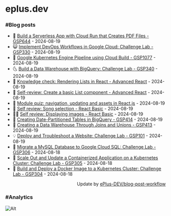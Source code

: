# eplus.dev

### #Blog posts

<!-- BLOG-POST-LIST:START -->
 - 🧰 [Build a Serverless App with Cloud Run that Creates PDF Files - GSP644](https://eplus.dev/build-a-serverless-app-with-cloud-run-that-creates-pdf-files-gsp644) - 2024-08-19
 - 😺 [Implement DevOps Workflows in Google Cloud: Challenge Lab - GSP330](https://eplus.dev/implement-devops-workflows-in-google-cloud-challenge-lab-gsp330) - 2024-08-19
 - 🗽 [Google Kubernetes Engine Pipeline using Cloud Build - GSP1077](https://eplus.dev/google-kubernetes-engine-pipeline-using-cloud-build-gsp1077) - 2024-08-19
 - 🌜 [Build a Data Warehouse with BigQuery: Challenge Lab - GSP340](https://eplus.dev/build-a-data-warehouse-with-bigquery-challenge-lab-gsp340) - 2024-08-19
 - 📝 [Knowledge check: Rendering Lists in React - Advanced React](https://eplus.dev/knowledge-check-rendering-lists-in-react-advanced-react) - 2024-08-19
 - 🚀 [Self-review: Create a basic List component - Advanced React](https://eplus.dev/self-review-create-a-basic-list-component-advanced-react) - 2024-08-19
 - 💼 [Module quiz: navigation, updating and assets in React.js](https://eplus.dev/module-quiz-navigation-updating-and-assets-in-reactjs) - 2024-08-19
 - 🦣 [Self review: Song selection - React Basic](https://eplus.dev/self-review-song-selection-react-basic) - 2024-08-19
 - 👨‍🏫 [Self review: Displaying images - React Basic](https://eplus.dev/self-review-displaying-images-react-basic) - 2024-08-19
 - 🔭 [Creating Date-Partitioned Tables in BigQuery - GSP414](https://eplus.dev/creating-date-partitioned-tables-in-bigquery-gsp414) - 2024-08-19
 - 🤡 [Creating a Data Warehouse Through Joins and Unions - GSP413](https://eplus.dev/creating-a-data-warehouse-through-joins-and-unions-gsp413) - 2024-08-19
 - 💡 [Deploy and Troubleshoot a Website: Challenge Lab - GSP101](https://eplus.dev/deploy-and-troubleshoot-a-website-challenge-lab-gsp101) - 2024-08-19
 - 🦣 [Migrate a MySQL Database to Google Cloud SQL: Challenge Lab - GSP306](https://eplus.dev/migrate-a-mysql-database-to-google-cloud-sql-challenge-lab-gsp306) - 2024-08-18
 - 💪 [Scale Out and Update a Containerized Application on a Kubernetes Cluster: Challenge Lab - GSP305](https://eplus.dev/scale-out-and-update-a-containerized-application-on-a-kubernetes-cluster-challenge-lab-gsp305) - 2024-08-18
 - 🤡 [Build and Deploy a Docker Image to a Kubernetes Cluster: Challenge Lab - GSP304](https://eplus.dev/build-and-deploy-a-docker-image-to-a-kubernetes-cluster-challenge-lab-gsp304) - 2024-08-18<!-- BLOG-POST-LIST:END -->

<div align="right">
  Update by <a target="_blank"
    href="https://github.com/ePlus-DEV/blog-post-workflow">ePlus-DEV/blog-post-workflow</a>
</div>

### #Analytics
![Alt](https://repobeats.axiom.co/api/embed/9990f7cddfbad8d834990b10ccad05f81ac1096f.svg "Repobeats analytics image")
